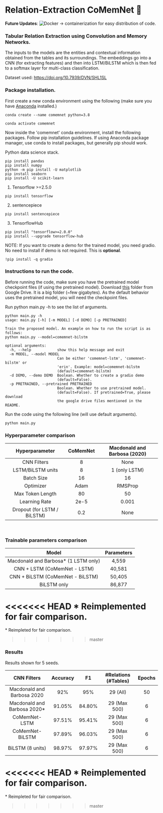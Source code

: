 # Relation-Extraction CoMemNet 👋

**Future Updates**: ![Docker](https://img.shields.io/badge/docker-%230db7ed.svg?style=for-the-badge&logo=docker&logoColor=white) -> containerization for easy distribution of code. 


### Tabular Relation Extraction using Convolution and Memory Networks.

The inputs to the models are the entities and contextual information obtained from the tables and its surroundings. The embeddings go into a CNN (for extracting features) and then into LSTM/BiLSTM which is then fed to a softmax layer for multi-class classification.

Dataset used: https://doi.org/10.7939/DVN/SHL1SL


### Package installation.

First create a new conda environment using the following (make sure you have [Anaconda](https://www.anaconda.com/) installed.)
```
conda create --name comemnet python=3.8
```
```
conda activate comemnet
```
Now inside the 'comemnet' conda environment, install the following packages. Follow pip installation guidelines. If using Anaconda package manager, use conda to install packages, but generally pip should work.

Python data science stack.
```
pip install pandas
pip install numpy
python -m pip install -U matplotlib
pip install seaborn
pip install -U scikit-learn
```

1. Tensorflow >=2.5.0
```
pip install tensorflow
```
2. sentencepiece
```
pip install sentencepiece
`````````
3. TensorflowHub
```
pip install "tensorflow>=2.0.0"
pip install --upgrade tensorflow-hub
```

NOTE: If you want to create a demo for the trained model, you need gradio. No need to install if demo is not required. This is **optional**.
```
!pip install -q gradio
```


### Instructions to run the code.
Before running the code, make sure you have the pretrained model checkpoint files (if using the pretrained model).
Download [this](https://drive.google.com/drive/folders/1I_pwygMoS7xofFVMSXwRgsrAMiUUh8T9?usp=sharing) folder from Google Drive. It is a big folder (~few gigabytes). As the default behavior uses the pretrained model, you will need the checkpoint files.

Run python main.py -h to see the list of arguments.
```
python main.py -h
usage: main.py [-h] [-m MODEL] [-d DEMO] [-p PRETRAINED]

Train the proposed model. An example on how to run the script is as follows:
python main.py --model=comemnet-bilstm

optional arguments:
  -h, --help            show this help message and exit
  -m MODEL, --model MODEL
                        Can be either 'comemnet-lstm', 'comemnet-bilstm' or
                        'erin'. Example: model=comemnet-bilstm
                        (default=comemnet-bilstm)
  -d DEMO, --demo DEMO  Boolean. Whether to create a gradio demo
                        (default=False).
  -p PRETRAINED, --pretrained PRETRAINED
                        Boolean. Whether to use pretrained model.
                        (default=False). If pretrained=True, please download
                        the google drive files mentioned in the README.
```
Run the code using the following line (will use default arguments).
```
python main.py
```

### Hyperparameter comparison

| Hyperparameter              | CoMemNet | Macdonald and Barbosa (2020) |
|:---------------------------:|:--------:|:----------------------------:|
| CNN Filters                 | 8        | None                         |
| LSTM/BiLSTM units           | 8        | 1 (only LSTM)                |
| Batch Size                  | 16       | 16                           |
| Optimizer                   | Adam     | RMSProp                      |
| Max Token Length            | 80       | 50                           |
| Learning Rate               | 2e-5     | 0.001                        |
| Dropout (for LSTM / BiLSTM) | 0.2      | None                         |
 
 
### Trainable parameters comparison

| Model                                | Parameters |
|:------------------------------------:|:----------:|
| Macdonald and Barbosa* (1 LSTM only) | 4,559      |
| CNN + LSTM (CoMemNet - LSTM)         | 40,581     |
| CNN + BiLSTM  (CoMemNet - BiLSTM)    | 50,405     |
| BiLSTM only                          | 86,877     |


<<<<<<< HEAD
\* Reimplemented for fair comparison.
=======
\* Reimpleted for fair comparison.
>>>>>>> master



### Results
Results shown for 5 seeds.

| CNN Filters                 | Accuracy | F1     | #Relations (#Tables) | Epochs |
|:---------------------------:|:--------:|:------:|:--------------------:|:------:|
| Macdonald and Barbosa 2020  | 92%      | 95%    | 29 (All)             | 50     |
| Macdonald and Barbosa 2020* | 91.05%   | 84.80% | 29 (Max 500)         | 6      |
| CoMemNet-LSTM               | 97.51%   | 95.41% | 29 (Max 500)         | 6      |
| CoMemNet-BiLSTM             | 97.89%   | 96.03% | 29 (Max 500)         | 6      |
| BiLSTM (8 units)            | 98.97%   | 97.97% | 29 (Max 500)         | 6      |

<<<<<<< HEAD
\* Reimplemented for fair comparison.
=======
\* Reimpleted for fair comparison.
>>>>>>> master
